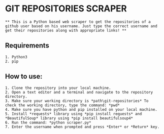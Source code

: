# GIT REPOSITORIES SCRAPER

    ** This is a Python based web scraper to get the repositories of a github user based on his username. Just type the correct username and get their repositories along with appropriate links! **

## Requirements

    1. Python3
    2. pip

## How to use:

    1. Clone the repository into your local machine.
    2. Open a text editor and a terminal and navigate to the repository directory.
    3. Make sure your working directory is *path\git-repositories* To check the working directory, type the command: *pwd*
    4. Make sure you have python and pip installed on your local machine.
    5. Install *requests* library using *pip install requests* and *BeautifulSoup* library using *pip install beautifulsoup4*
    6. Run the command: *python scraper.py*
    7. Enter the username when prompted and press *Enter* or *Return* key.
